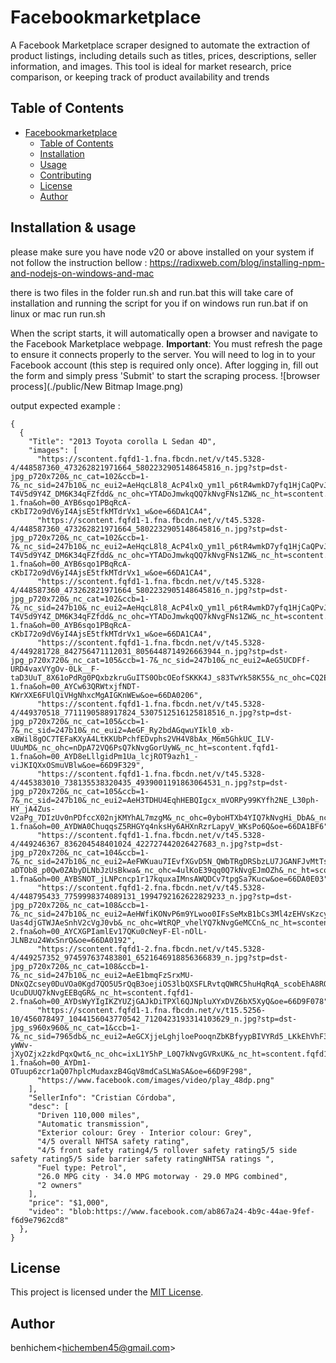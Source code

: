 # Facebookmarketplace

A Facebook Marketplace scraper designed to automate the extraction of product listings, including details such as titles, prices, descriptions, seller information, and images. This tool is ideal for market research, price comparison, or keeping track of product availability and trends

## Table of Contents
- [Facebookmarketplace](#param-githubrepo--replace------titlecase)
  - [Table of Contents](#table-of-contents)
  - [Installation](#installation)
  - [Usage](#usage)
  - [Contributing](#contributing)
  - [License](#license)
  - [Author](#author)

## Installation & usage
please make sure you have node v20 or above installed on your system 
if not follow the instruction bellow : https://radixweb.com/blog/installing-npm-and-nodejs-on-windows-and-mac

there is two files in the folder run.sh and run.bat this will take care of installation and running the script for you 
if on windows run run.bat 
if on linux or mac run run.sh

When the script starts, it will automatically open a browser and navigate to the Facebook Marketplace webpage.
**Important**: You must refresh the page to ensure it connects properly to the server.
You will need to log in to your Facebook account (this step is required only once). After logging in, fill out the form and simply press 'Submit' to start the scraping process.
![browser process](./public/New Bitmap Image.png)

output expected example : 
```
{
  {
    "Title": "2013 Toyota corolla L Sedan 4D",
    "images": [
      "https://scontent.fqfd1-1.fna.fbcdn.net/v/t45.5328-4/448587360_473262821971664_5802232905148645816_n.jpg?stp=dst-jpg_p720x720&_nc_cat=102&ccb=1-7&_nc_sid=247b10&_nc_eui2=AeHqcL8l8_AcP4lxQ_ym1l_p6tR4wmkD7yfq1HjCaQPvJ5UTgz6j4Le0jSNUKxO7Q-T4V5d9Y4Z_DM6K34qFZfdd&_nc_ohc=YTADoJmwkqQQ7kNvgFNs1ZW&_nc_ht=scontent.fqfd1-1.fna&oh=00_AYB6sqo1PBqRcA-cKbI72o9dV6yI4AjsE5tfkMTdrVx1_w&oe=66DA1CA4",
      "https://scontent.fqfd1-1.fna.fbcdn.net/v/t45.5328-4/448587360_473262821971664_5802232905148645816_n.jpg?stp=dst-jpg_p720x720&_nc_cat=102&ccb=1-7&_nc_sid=247b10&_nc_eui2=AeHqcL8l8_AcP4lxQ_ym1l_p6tR4wmkD7yfq1HjCaQPvJ5UTgz6j4Le0jSNUKxO7Q-T4V5d9Y4Z_DM6K34qFZfdd&_nc_ohc=YTADoJmwkqQQ7kNvgFNs1ZW&_nc_ht=scontent.fqfd1-1.fna&oh=00_AYB6sqo1PBqRcA-cKbI72o9dV6yI4AjsE5tfkMTdrVx1_w&oe=66DA1CA4",
      "https://scontent.fqfd1-1.fna.fbcdn.net/v/t45.5328-4/448587360_473262821971664_5802232905148645816_n.jpg?stp=dst-jpg_p720x720&_nc_cat=102&ccb=1-7&_nc_sid=247b10&_nc_eui2=AeHqcL8l8_AcP4lxQ_ym1l_p6tR4wmkD7yfq1HjCaQPvJ5UTgz6j4Le0jSNUKxO7Q-T4V5d9Y4Z_DM6K34qFZfdd&_nc_ohc=YTADoJmwkqQQ7kNvgFNs1ZW&_nc_ht=scontent.fqfd1-1.fna&oh=00_AYB6sqo1PBqRcA-cKbI72o9dV6yI4AjsE5tfkMTdrVx1_w&oe=66DA1CA4",
      "https://scontent.fqfd1-1.fna.fbcdn.net/v/t45.5328-4/449281728_842756471112031_8056448714926663944_n.jpg?stp=dst-jpg_p720x720&_nc_cat=105&ccb=1-7&_nc_sid=247b10&_nc_eui2=AeG5UCDFf-URD4vaxVYgOv-0Lk__F-taD3UuT_8X61oPdRg0PQxbzkruGuITS0ObcOEofSKKK4J_s83TwYk58K55&_nc_ohc=CQ2EEUnh8jAQ7kNvgEFO9M0&_nc_ht=scontent.fqfd1-1.fna&oh=00_AYCw63QRWtxjfNDT-KWrXXE6FUlQiVHgNhxcMgAIGKnWEw&oe=66DA0206",
      "https://scontent.fqfd1-1.fna.fbcdn.net/v/t45.5328-4/449370518_7711190588917824_5307512516125818516_n.jpg?stp=dst-jpg_p720x720&_nc_cat=105&ccb=1-7&_nc_sid=247b10&_nc_eui2=AeGF_Ry2bdAGqwuYIkl0_xb-xBWil8gOC7TEFaKXyA4LtKKUbPchfEDvphs2VH4V8bAx_M6m5GhkUC_ILV-UUuMD&_nc_ohc=nDpA72VQ6PsQ7kNvgGorUyW&_nc_ht=scontent.fqfd1-1.fna&oh=00_AYD8eLllgidPm1Ua_lcjROT9azh1_-viJKIQXxOSmuVBlw&oe=66D9F329",
      "https://scontent.fqfd1-1.fna.fbcdn.net/v/t45.5328-4/445383010_738135538320435_4939001191863064531_n.jpg?stp=dst-jpg_p720x720&_nc_cat=105&ccb=1-7&_nc_sid=247b10&_nc_eui2=AeH3TDHU4EqhHEBQIgcx_mVORPy99KYfh2NE_L30ph-HY_jA4Zus-V2aPg_7DIzUv0nPDfccX02njKMYhAL7mzgM&_nc_ohc=0yboHTXb4YIQ7kNvgHi_DbA&_nc_ht=scontent.fqfd1-1.fna&oh=00_AYDWA0ChuqqsZ5RHGYq4nksHy6AHXnRzrLapyV_WKsPo6Q&oe=66DA1BF6",
      "https://scontent.fqfd1-1.fna.fbcdn.net/v/t45.5328-4/449246367_836204548401024_422727442026427683_n.jpg?stp=dst-jpg_p720x720&_nc_cat=104&ccb=1-7&_nc_sid=247b10&_nc_eui2=AeFWKuau7IEvfXGvD5N_QWbTRgDRSbzLU7JGANFJvMtTslajLXQD7VgKoke-aDTOb8_p0Qw0ZAbyDLNbJzUsBkwa&_nc_ohc=4ulKoE39qq0Q7kNvgEJmOZh&_nc_ht=scontent.fqfd1-1.fna&oh=00_AYBSNOT_jLNPcncp1r17kquxaIMnsAWQDCv7tpgSa7Kucw&oe=66DA0E03",
      "https://scontent.fqfd1-2.fna.fbcdn.net/v/t45.5328-4/448795433_7759998374089131_1994792162622829233_n.jpg?stp=dst-jpg_p720x720&_nc_cat=108&ccb=1-7&_nc_sid=247b10&_nc_eui2=AeHWfiKONvP6m9YLwoo0IFsSeMxB1bCs3Ml4zEHVsKzcyXOmfXn97wBMBVVdXaB-Uas4djGTWJAeSnhV2cVgJ0vb&_nc_ohc=WtRQP_vhelYQ7kNvgGeMCCn&_nc_ht=scontent.fqfd1-2.fna&oh=00_AYCXGPIamlEv17QKu0cNeyF-El-nOlL-JLNBzu24WxSnrQ&oe=66DA0192",
      "https://scontent.fqfd1-2.fna.fbcdn.net/v/t45.5328-4/449257352_974597637483801_6521646918856366839_n.jpg?stp=dst-jpg_p720x720&_nc_cat=108&ccb=1-7&_nc_sid=247b10&_nc_eui2=AeE1bmqFzSrxMU-DNxQZcsey0DuVOa0Kgd7QO5U5rQqB3oejiOS3lbQXSFLRvtqQWRC5huHqRqA_scobEhA8RQtG&_nc_ohc=oBRH-UcuDUUQ7kNvgEEBqGR&_nc_ht=scontent.fqfd1-2.fna&oh=00_AYDsWyYIgIKZYUZjGAJkDiTPXl6QJNpluXYxDVZ6bX5XyQ&oe=66D9F078",
      "https://scontent.fqfd1-1.fna.fbcdn.net/v/t15.5256-10/456078497_1044156043770542_7120423193314103629_n.jpg?stp=dst-jpg_s960x960&_nc_cat=1&ccb=1-7&_nc_sid=7965db&_nc_eui2=AeGCXjjeLghjloePooqnZbKBfyypBIVYRd5_LKkEhVhF3vqXXRuIgNhx68oVv4sXg-yWWv-jXyOZjx2zkdPqxQwt&_nc_ohc=ixL1Y5hP_L0Q7kNvgGVRxUK&_nc_ht=scontent.fqfd1-1.fna&oh=00_AYDm1-OTuup6zcr1aQ07hplcMudaxzB4GqV8mdCaSLWaSA&oe=66D9F298",
      "https://www.facebook.com/images/video/play_48dp.png"
    ],
    "SellerInfo": "Cristian Córdoba",
    "desc": [
      "Driven 110,000 miles",
      "Automatic transmission",
      "Exterior colour: Grey · Interior colour: Grey",
      "4/5 overall NHTSA safety rating",
      "4/5 front safety rating4/5 rollover safety rating5/5 side safety rating5/5 side barrier safety ratingNHTSA ratings ",
      "Fuel type: Petrol",
      "26.0 MPG city · 34.0 MPG motorway · 29.0 MPG combined",
      "2 owners"
    ],
    "price": "$1,000",
    "video": "blob:https://www.facebook.com/ab867a24-4b9c-44ae-9fef-f6d9e7962cd8"
  },
}
```


## License
This project is licensed under the [MIT License](./LICENSE).

## Author
benhichem<<hichemben45@gmail.com>>
